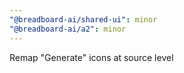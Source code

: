 ```yaml
---
"@breadboard-ai/shared-ui": minor
"@breadboard-ai/a2": minor
---
```


Remap "Generate" icons at source level
